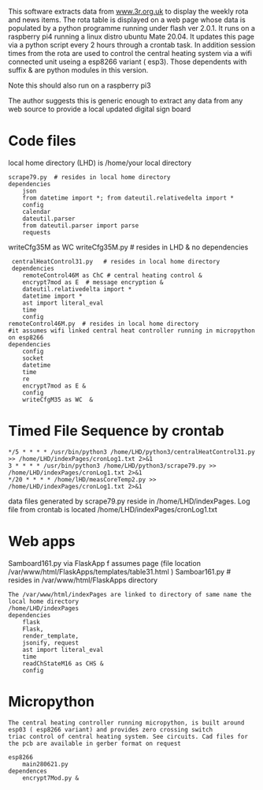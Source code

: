 This software extracts data from www.3r.org.uk to display the weekly rota and news items.
The rota table is displayed on a web page whose data is populated by a python programme running 
under flash ver 2.0.1. It runs on a raspberry pi4 running a linux distro ubuntu Mate 20.04.  It updates this page via a python script
every 2 hours through a crontab task.  In addition session times from the rota are used to control the central heating system via 
a wifi connected unit useing a esp8266 variant ( esp3).  Those dependents with suffix & are python modules in this version.

Note this should also run on a raspberry pi3 

The author suggests this is generic enough to extract any data from any web source to provide a local updated digital sign board


# Code files
local home directory (LHD) is /home/your local directory 
  
	scrape79.py  # resides in local home directory
	dependencies
   		json 
   		from datetime import *; from dateutil.relativedelta import *
   		config
   		calendar
   		dateutil.parser
   		from dateutil.parser import parse
   		requests
   writeCfg35M as WC
	 writeCfg35M.py # resides in LHD   &
	 no dependencies
	 
	 centralHeatControl31.py   # resides in local home directory
	 dependencies
	 	remoteControl46M as ChC # central heating control &
	 	encrypt7mod as E  # message encryption &
		dateutil.relativedelta import * 
		datetime import *
		ast import literal_eval
		time
		config
	remoteControl46M.py  # resides in local home directory
	#it assumes wifi linked central heat controller running in micropython on esp8266
	dependencies
		config
		socket
		datetime
		time
		re
		encrypt7mod as E &
		config
		writeCfgM35 as WC  &

# Timed File Sequence by crontab

	*/5 * * * * /usr/bin/python3 /home/LHD/python3/centralHeatControl31.py >> /home/LHD/indexPages/cronLog1.txt 2>&1
	3 * * * * /usr/bin/python3 /home/LHD/python3/scrape79.py >> /home/LHD/indexPages/cronLog1.txt 2>&1
	*/20 * * * * /home/lHD/measCoreTemp2.py >> /home/LHD/indexPages/cronLog1.txt 2>&1

data files generated by scrape79.py reside in /home/LHD/indexPages.
Log file from crontab is located /home/LHD/indexPages/cronLog1.txt

# Web apps
Samboard161.py via FlaskApp f
	assumes page <name>  (file location /var/www/html/FlaskApps/templates/table31.html )
	Samboar161.py  # resides in /var/www/html/FlaskApps directory

	The /var/www/html/indexPages are linked to directory of same name the local home directory
	/home/LHD/indexPages
	dependencies
		flask 
		Flask, 
		render_template, 
		jsonify, request
		ast import literal_eval
		time
		readChStateM16 as CHS &
		config
# Micropython
	The central heating controller running micropython, is built around esp03 ( esp8266 variant) and provides zero crossing switch 
	triac control of central heating system. See circuits. Cad files for the pcb are available in gerber format on request
	
	esp8266
		main280621.py
	dependences
		encrypt7Mod.py &
		
	
